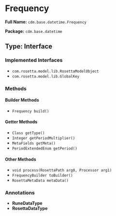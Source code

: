 # Frequency

**Full Name:** `cdm.base.datetime.Frequency`

**Package:** `cdm.base.datetime`

## Type: Interface

### Implemented Interfaces

- `com.rosetta.model.lib.RosettaModelObject`
- `com.rosetta.model.lib.GlobalKey`

### Methods

#### Builder Methods

- `Frequency build()`

#### Getter Methods

- `Class getType()`
- `Integer getPeriodMultiplier()`
- `MetaFields getMeta()`
- `PeriodExtendedEnum getPeriod()`

#### Other Methods

- `void process(RosettaPath arg0, Processor arg1)`
- `FrequencyBuilder toBuilder()`
- `RosettaMetaData metaData()`

### Annotations

- **RuneDataType**
- **RosettaDataType**

